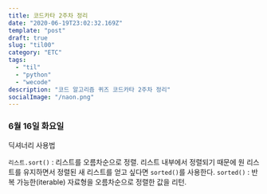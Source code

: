 ```yaml
---
title: 코드카타 2주차 정리
date: "2020-06-19T23:02:32.169Z"
template: "post"
draft: true
slug: "til00"
category: "ETC"
tags:
  - "til"
  - "python"
  - "wecode"
description: "코드 알고리즘 퀴즈 코드카타 2주차 정리"
socialImage: "/naon.png"
---
```


### 6월 16일 화요일
딕셔너리 사용법

`리스트.sort()` : 리스트를 오름차순으로 정렬. 리스트 내부에서 정렬되기 때문에 원 리스트를 유지하면서 정렬된 새 리스트를 얻고 싶다면 `sorted()`를 사용한다.
`sorted()` : 반복 가능한(iterable) 자료형을 오름차순으로 정렬한 값을 리턴.